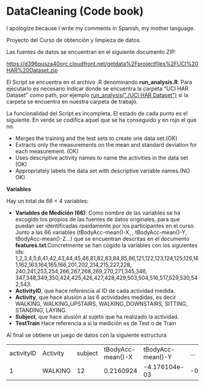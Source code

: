 # DataCleaning (Code book)
I apologize because I write my comments in Spanish, my mother language.

Proyecto del Curso de obtención y limpieza de datos.

Las fuentes de datos se encuentran en el siguiente documento ZIP: 

<a href="http://https://d396qusza40orc.cloudfront.net/getdata%2Fprojectfiles%2FUCI%20HAR%20Dataset.zip">https://d396qusza40orc.cloudfront.net/getdata%2Fprojectfiles%2FUCI%20HAR%20Dataset.zip</a>

El Script se encuentra en el archivo .R denominando <b>run_analysis.R</b>. Para ejecutarlo es necesario indicar donde se encuentra la carpeta "UCI HAR Dataset" como path, por ejemplo <u>run_analysis("./UCI HAR Dataset")</u> si la carpeta se encuentra en nuestra carpeta de trabajo.

La funcionalidad del Script es incompleta.  El estado de cada punto es el siguiente. En verde se codifica aquel que se ha conseguido y en rojo el que no.

<ul>
  <li>Merges the training and the test sets to create one data set.(OK)</li>
  <li>Extracts only the measurements on the mean and standard deviation for each measurement. (OK)</li>
  <li>Uses descriptive activity names to name the activities in the data set (OK)</li>
  <li>Appropriately labels the data set with descriptive variable names.(NO OK)</li>
</ul>

<b>Variables</b>

Hay un total de 66 + 4 variables:

<ul>

  <li><b>Variables de Medición (66)</b>: Como nombre de las variables se ha escogido los propios de las fuentes de datos originales, para que puedan ser identificadas rpaidamente por los participantes en el curso. Junto a las 66 variables (tBodyAcc-mean()-X, , tBodyAcc-mean()-Y, tBodyAcc-mean()-Z...) que se encuentran descritas en el documento <b>features.txt</b>.Concretmente se han cogido la variables con los siguientes ids: 1,2,3,4,5,6,41,42,43,44,45,46,81,82,83,84,85,86,121,122,123,124,125,126,161,162,163,164,165,166,201,202,214,215,227,228, 240,241,253,254,266,267,268,269,270,271,345,346,	347,348,349,350,424,425,426,427,428,429,503,504,516,517,529,530,542,543.</li>

  <li><b>ActivityID</b>, que hace referencia al ID de cada actividad medida.</li>

  <li><b>Activity</b>, que hace alusión a las 6 actividades medidas, es decir WALKING, WALKING_UPSTAIRS, WALKING_DOWNSTAIRS, SITTING, STANDING, LAYING.</li>

  <li><b>Subject</b>, que hace alusión al sujeto que ha realizado la actividad.</li>

  <li><b>TestTrain</b> Hace referencia a si la medición es de Test o de Train</li>
</ul>

Al final se obtiene un juego de datos con la siguiente estructura

<table>
  <tr>
    <td>activityID</td>  <td>Activity</td>  <td>subject</td> <td>tBodyAcc-mean()-X</td>  <td>tBodyAcc-mean()-Y</td> <td>...</td> <td>fBodyBodyGyroJerkMag-std()</td>  <td>TestTrain</td>
    </tr>
    <tr>
  <td> 1</td>        <td>WALKING</td>      <td>12</td>     <td>0.2160924</td>         <td>-4.176104e-03</td> <td>-0.43997979</td> <td>Test</td>
  </table>
